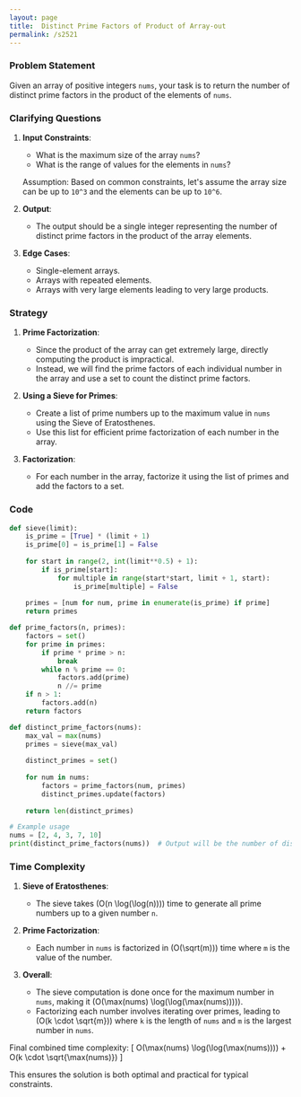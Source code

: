 ```yaml
---
layout: page
title:  Distinct Prime Factors of Product of Array-out
permalink: /s2521
---
```


### Problem Statement

Given an array of positive integers `nums`, your task is to return the number of distinct prime factors in the product of the elements of `nums`.

### Clarifying Questions

1. **Input Constraints**: 
   - What is the maximum size of the array `nums`?
   - What is the range of values for the elements in `nums`?
   
   Assumption: Based on common constraints, let's assume the array size can be up to `10^3` and the elements can be up to `10^6`.

2. **Output**:
   - The output should be a single integer representing the number of distinct prime factors in the product of the array elements.
   
3. **Edge Cases**:
   - Single-element arrays.
   - Arrays with repeated elements.
   - Arrays with very large elements leading to very large products.

### Strategy

1. **Prime Factorization**:
   - Since the product of the array can get extremely large, directly computing the product is impractical.
   - Instead, we will find the prime factors of each individual number in the array and use a set to count the distinct prime factors.

2. **Using a Sieve for Primes**:
   - Create a list of prime numbers up to the maximum value in `nums` using the Sieve of Eratosthenes.
   - Use this list for efficient prime factorization of each number in the array.

3. **Factorization**:
   - For each number in the array, factorize it using the list of primes and add the factors to a set.

### Code

```python
def sieve(limit):
    is_prime = [True] * (limit + 1)
    is_prime[0] = is_prime[1] = False
    
    for start in range(2, int(limit**0.5) + 1):
        if is_prime[start]:
            for multiple in range(start*start, limit + 1, start):
                is_prime[multiple] = False
                
    primes = [num for num, prime in enumerate(is_prime) if prime]
    return primes

def prime_factors(n, primes):
    factors = set()
    for prime in primes:
        if prime * prime > n:
            break
        while n % prime == 0:
            factors.add(prime)
            n //= prime
    if n > 1:
        factors.add(n)
    return factors

def distinct_prime_factors(nums):
    max_val = max(nums)
    primes = sieve(max_val)
    
    distinct_primes = set()
    
    for num in nums:
        factors = prime_factors(num, primes)
        distinct_primes.update(factors)
    
    return len(distinct_primes)

# Example usage
nums = [2, 4, 3, 7, 10]
print(distinct_prime_factors(nums))  # Output will be the number of distinct primes
```

### Time Complexity

1. **Sieve of Eratosthenes**: 
   - The sieve takes \(O(n \log(\log(n)))\) time to generate all prime numbers up to a given number `n`.
   
2. **Prime Factorization**:
   - Each number in `nums` is factorized in \(O(\sqrt(m))\) time where `m` is the value of the number.

3. **Overall**:
   - The sieve computation is done once for the maximum number in `nums`, making it \(O(\max(nums) \log(\log(\max(nums))))\).
   - Factorizing each number involves iterating over primes, leading to \(O(k \cdot \sqrt{m})\) where `k` is the length of `nums` and `m` is the largest number in `nums`.

Final combined time complexity: 
\[ O(\max(nums) \log(\log(\max(nums)))) + O(k \cdot \sqrt{\max(nums)}) \]

This ensures the solution is both optimal and practical for typical constraints.